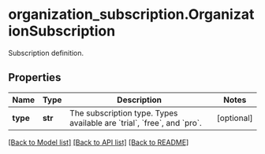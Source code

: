 # organization_subscription.OrganizationSubscription

Subscription definition.
## Properties
Name | Type | Description | Notes
------------ | ------------- | ------------- | -------------
**type** | **str** | The subscription type. Types available are &#x60;trial&#x60;, &#x60;free&#x60;, and &#x60;pro&#x60;. | [optional] 

[[Back to Model list]](README.md#documentation-for-models) [[Back to API list]](README.md#documentation-for-api-endpoints) [[Back to README]](README.md)


